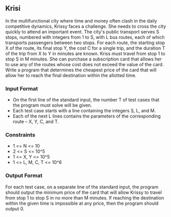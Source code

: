 ## Krisi

In the multifunctional city where time and money often clash in the daily competitive dynamics, Krissy faces a challenge. She needs to cross the city quickly to attend an important event. The city's public transport serves S stops, numbered with integers from 1 to S, with L bus routes, each of which transports passengers between two stops. For each route, the starting stop X of the route, its final stop Y, the cost C for a single trip, and the duration T of the trip from X to Y in minutes are known. Kriss must travel from stop 1 to stop S in M minutes. She can purchase a subscription card that allows her to use any of the routes whose cost does not exceed the value of the card. Write a program that determines the cheapest price of the card that will allow her to reach the final destination within the allotted time.

### Input Format

- On the first line of the standard input, the number T of test cases that the program must solve will be given.
- Each test case starts with a line containing the integers S, L, and M.
- Each of the next L lines contains the parameters of the corresponding route – X, Y, C, and T.

### Constraints

- 1 <= N <= 10
- 2 <= S <= 10^5
- 1 <= X, Y <= 10^5
- 1 <= L, M, C, T <= 10^6

### Output Format

For each test case, on a separate line of the standard input, the program should output the minimum price of the card that will allow Krissy to travel from stop 1 to stop S in no more than M minutes. If reaching the destination within the given time is impossible at any price, then the program should output 0.

